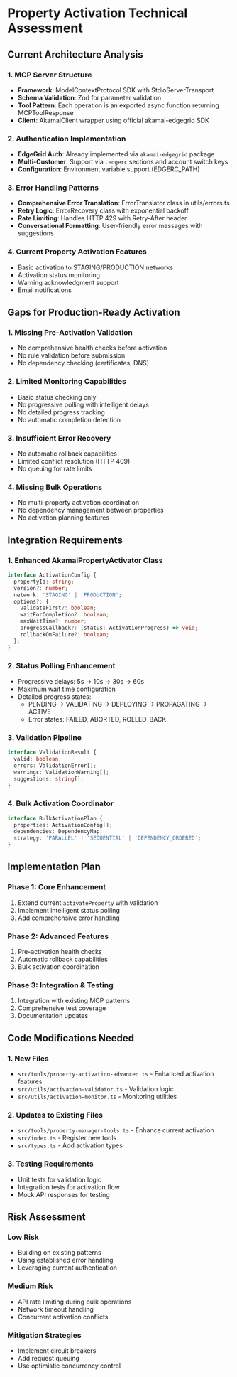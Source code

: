 # Property Activation Technical Assessment

## Current Architecture Analysis

### 1. MCP Server Structure
- **Framework**: ModelContextProtocol SDK with StdioServerTransport
- **Schema Validation**: Zod for parameter validation
- **Tool Pattern**: Each operation is an exported async function returning MCPToolResponse
- **Client**: AkamaiClient wrapper using official akamai-edgegrid SDK

### 2. Authentication Implementation
- **EdgeGrid Auth**: Already implemented via `akamai-edgegrid` package
- **Multi-Customer**: Support via `.edgerc` sections and account switch keys
- **Configuration**: Environment variable support (EDGERC_PATH)

### 3. Error Handling Patterns
- **Comprehensive Error Translation**: ErrorTranslator class in utils/errors.ts
- **Retry Logic**: ErrorRecovery class with exponential backoff
- **Rate Limiting**: Handles HTTP 429 with Retry-After header
- **Conversational Formatting**: User-friendly error messages with suggestions

### 4. Current Property Activation Features
- Basic activation to STAGING/PRODUCTION networks
- Activation status monitoring
- Warning acknowledgment support
- Email notifications

## Gaps for Production-Ready Activation

### 1. Missing Pre-Activation Validation
- No comprehensive health checks before activation
- No rule validation before submission
- No dependency checking (certificates, DNS)

### 2. Limited Monitoring Capabilities
- Basic status checking only
- No progressive polling with intelligent delays
- No detailed progress tracking
- No automatic completion detection

### 3. Insufficient Error Recovery
- No automatic rollback capabilities
- Limited conflict resolution (HTTP 409)
- No queuing for rate limits

### 4. Missing Bulk Operations
- No multi-property activation coordination
- No dependency management between properties
- No activation planning features

## Integration Requirements

### 1. Enhanced AkamaiPropertyActivator Class
```typescript
interface ActivationConfig {
  propertyId: string;
  version?: number;
  network: 'STAGING' | 'PRODUCTION';
  options?: {
    validateFirst?: boolean;
    waitForCompletion?: boolean;
    maxWaitTime?: number;
    progressCallback?: (status: ActivationProgress) => void;
    rollbackOnFailure?: boolean;
  };
}
```

### 2. Status Polling Enhancement
- Progressive delays: 5s → 10s → 30s → 60s
- Maximum wait time configuration
- Detailed progress states:
  - PENDING → VALIDATING → DEPLOYING → PROPAGATING → ACTIVE
  - Error states: FAILED, ABORTED, ROLLED_BACK

### 3. Validation Pipeline
```typescript
interface ValidationResult {
  valid: boolean;
  errors: ValidationError[];
  warnings: ValidationWarning[];
  suggestions: string[];
}
```

### 4. Bulk Activation Coordinator
```typescript
interface BulkActivationPlan {
  properties: ActivationConfig[];
  dependencies: DependencyMap;
  strategy: 'PARALLEL' | 'SEQUENTIAL' | 'DEPENDENCY_ORDERED';
}
```

## Implementation Plan

### Phase 1: Core Enhancement
1. Extend current `activateProperty` with validation
2. Implement intelligent status polling
3. Add comprehensive error handling

### Phase 2: Advanced Features
1. Pre-activation health checks
2. Automatic rollback capabilities
3. Bulk activation coordination

### Phase 3: Integration & Testing
1. Integration with existing MCP patterns
2. Comprehensive test coverage
3. Documentation updates

## Code Modifications Needed

### 1. New Files
- `src/tools/property-activation-advanced.ts` - Enhanced activation features
- `src/utils/activation-validator.ts` - Validation logic
- `src/utils/activation-monitor.ts` - Monitoring utilities

### 2. Updates to Existing Files
- `src/tools/property-manager-tools.ts` - Enhance current activation
- `src/index.ts` - Register new tools
- `src/types.ts` - Add activation types

### 3. Testing Requirements
- Unit tests for validation logic
- Integration tests for activation flow
- Mock API responses for testing

## Risk Assessment

### Low Risk
- Building on existing patterns
- Using established error handling
- Leveraging current authentication

### Medium Risk
- API rate limiting during bulk operations
- Network timeout handling
- Concurrent activation conflicts

### Mitigation Strategies
- Implement circuit breakers
- Add request queuing
- Use optimistic concurrency control